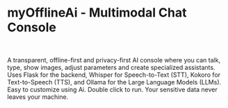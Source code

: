 # myOfflineAi - Multimodal Chat Console

<br>

A transparent, offline-first and privacy-first AI console where you can talk, type, show images, adjust parameters and create specialized assistants. Uses Flask for the backend, Whisper for Speech-to-Text (STT), Kokoro for Text-to-Speech (TTS), and Ollama for the Large Language Models (LLMs). Easy to customize using Ai.  Double click to run. Your sensitive data never leaves your machine.
